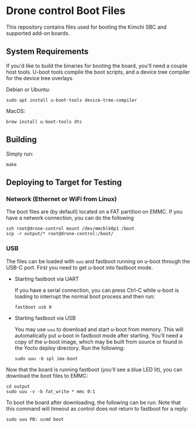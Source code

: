 # Drone control Boot Files

This repository contains files used for booting the Kimchi SBC and supported add-on boards.


## System Requirements

If you'd like to build the binaries for booting the board, you'll need a couple host tools. U-boot tools compile the boot scripts, and a device tree compiler for the device tree overlays.

Debian or Ubuntu:

```
sudo apt install u-boot-tools device-tree-compiler
```

MacOS:

```
brew install u-boot-tools dtc
```


## Building

Simply run:

```
make
```


## Deploying to Target for Testing

### Network (Ethernet or WiFi from Linux)

The boot files are (by default) located on a FAT partition on EMMC. If you have a network connection, you can do the following

```
ssh root@drone-control mount /dev/mmcblk0p1 /boot
scp -r output/* root@drone-control:/boot/
```

### USB

The files can be loaded with `uuu` and fastboot running on u-boot through the USB-C port. First you need to get u-boot into fastboot mode.

* Starting fastboot via UART

    If you have a serial connection, you can press Ctrl-C while u-boot is loading to interrupt the normal boot process and then run:

    ```
    fastboot usb 0
    ```

* Starting fastboot via USB

    You may use `uuu` to download and start u-boot from memory. This will automatically put u-boot in fastboot mode after starting. You'll need a copy of the u-boot image, which may be built from source or found in the Yocto deploy directory. Run the following:

    ```
    sudo uuu -b spl imx-boot
    ```

Now that the board is running fastboot (you'll see a blue LED lit), you can download the boot files to EMMC:

```
cd output
sudo uuu -v -b fat_write * mmc 0:1
```

To boot the board after downloading, the following can be run. Note that this command will timeout as control does not return to fastboot for a reply:

```
sudo uuu FB: ucmd boot
```
